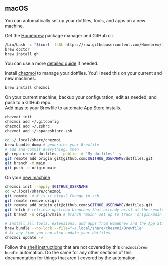 ## macOS

You can automatically set up your dotfiles, tools, and apps on a new machine.

Get the [Homebrew](https://brew.sh/) package manager and GitHub cli.
```zsh
/bin/bash -c "$(curl -fsSL https://raw.githubusercontent.com/Homebrew/install/HEAD/install.sh)"
brew doctor
brew install gh
```
You can use a more [detailed guide](https://mac.install.guide/homebrew/index.html) if needed.

Install [chezmoi](https://www.chezmoi.io/install/) to manage your dotfiles. You'll need this on your current and new machines.
```sh
brew install chezmoi
```

On your current machine, backup your configuration, edit as needed, and push to a GitHub repo.  
Add [mas](https://github.com/mas-cli/mas) to your Brewfile to automate App Store installs.
```sh
chezmoi init
chezmoi add ~/.gitconfig
chezmoi add ~/.zshrc
chezmoi add ~/.spaceshiprc.zsh

cd ~/.local/share/chezmoi
brew bundle dump # generates your Brewfile
# add and commit everything, then
gh repo create dotfiles --public -d "My dotfiles" -y
git remote add origin git@github.com:$GITHUB_USERNAME/dotfiles.git
git branch -M main
git push -u origin main
```

On your [new machine](https://www.chezmoi.io/quick-start/#using-chezmoi-across-multiple-machines)
```sh
chezmoi init --apply $GITHUB_USERNAME
cd ~/.local/share/chezmoi
git remote -v # is it https? Change to ssh
git remote remove origin
git remote add origin git@github.com:$GITHUB_USERNAME/dotfiles.git
git fetch # retrieve upstream branches that already exist at the remote
git branch -u origin/main # branch 'main' set up to track 'origin/main'.

# Install all tools, extensions, and apps from Homebrew and the App Store
brew bundle --no-lock --file="~/.local/share/chezmoi/Brewfile" 
# At any time you can also update your dotfiles
chezmoi update -v
```

Follow the [shell instructions](/reference/shell/) that are not covered by this `chezmoi`/`brew bundle` automation. Do the same for any other sections of this documentation for things that aren't covered by the automation.